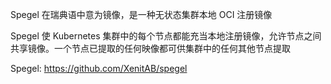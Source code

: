 Spegel 在瑞典语中意为镜像，是一种无状态集群本地 OCI 注册镜像

Spegel 使 Kubernetes 集群中的每个节点都能充当本地注册镜像，允许节点之间共享镜像。一个节点已提取的任何映像都可供集群中的任何其他节点提取

Spegel: <https://github.com/XenitAB/spegel>